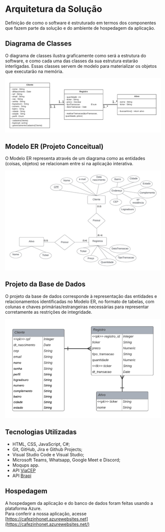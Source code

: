 # Arquitetura da Solução

Definição de como o software é estruturado em termos dos componentes que fazem parte da solução e do ambiente de hospedagem da aplicação.

## Diagrama de Classes

O diagrama de classes ilustra graficamente como será a estrutura do software, e como cada uma das classes da sua estrutura estarão interligadas. Essas classes servem de modelo para materializar os objetos que executarão na memória.

![Diagrama de classes](./img/diagrama-de-classes.png)

## Modelo ER (Projeto Conceitual)

O Modelo ER representa através de um diagrama como as entidades (coisas, objetos) se relacionam entre si na aplicação interativa.

![Modelo ER](./img/Modelo_ER.jpg)

## Projeto da Base de Dados

O projeto da base de dados corresponde à representação das entidades e relacionamentos identificadas no Modelo ER, no formato de tabelas, com colunas e chaves primárias/estrangeiras necessárias para representar corretamente as restrições de integridade.
 
![Projeto base de dados](./img/Projeto_base_dados.jpg)

## Tecnologias Utilizadas

* HTML, CSS, JavaScript, C#;
* Git, GitHub, Jira e Github Projects;
* Visual Studio Code e Visual Studio;
* Microsoft Teams, Whatsapp, Google Meet e Discord;
* Moqups app.
* API [ViaCEP](https://viacep.com.br/)
* API [Brapi](https://brapi.dev/)

## Hospedagem

A hospedagem da aplicação e do banco de dados foram feitas usando a plataforma Azure.  
Para conferir a nossa aplicação, acesse [https://cafezinhonet.azurewebsites.net](https://cafezinhonet.azurewebsites.net/)

